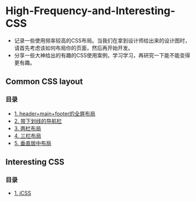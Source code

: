 # High-Frequency-and-Interesting-CSS

- 记录一些使用频率较高的CSS布局。当我们在拿到设计师给出来的设计图时，请首先考虑该如何布局你的页面，然后再开始开发。
- 分享一些大神给出的有趣的CSS使用案例，学习学习，再研究一下能不能变得更有趣。

## Common CSS layout

### 目录

- [1. header+main+footer的全屏布局](https://juejin.cn/post/6909733144069570567)
- [2. 带下划线的导航栏](https://juejin.cn/post/6909733144069570567)
- [3. 两栏布局](https://juejin.cn/post/6876245139702939662)
- [4. 三栏布局](https://juejin.cn/post/6909733144069570567)
- [5. 垂直居中布局]()


## Interesting CSS

### 目录

- [1. iCSS](https://github.com/chokcoco/iCSS)
